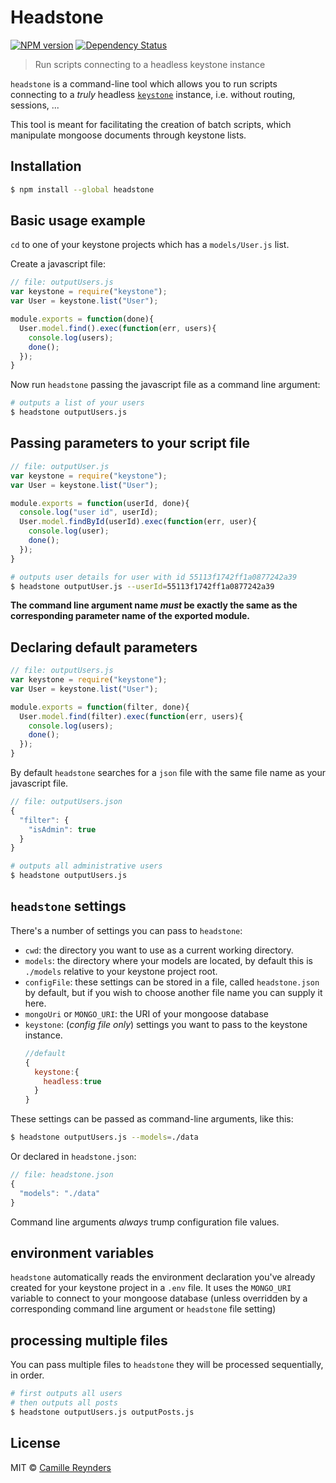 # Headstone
  
[![NPM version][npm-image]][npm-url] [![Dependency Status][daviddm-image]][daviddm-url]

> Run scripts connecting to a headless keystone instance

`headstone` is a command-line tool which allows you to run scripts connecting to a _truly_ headless [`keystone`](http://www.keystonejs.com) instance, i.e. without routing, sessions, ...

This tool is meant for facilitating the creation of batch scripts, which manipulate mongoose documents through keystone lists.

## Installation

```sh
$ npm install --global headstone
```

## Basic usage example

`cd` to one of your keystone projects which has a `models/User.js` list.

Create a javascript file:

```js
// file: outputUsers.js
var keystone = require("keystone");
var User = keystone.list("User");

module.exports = function(done){
  User.model.find().exec(function(err, users){
    console.log(users);
    done();
  });
}
```

Now run `headstone` passing the javascript file as a command line argument:

```sh
# outputs a list of your users 
$ headstone outputUsers.js
```

## Passing parameters to your script file

```js
// file: outputUser.js
var keystone = require("keystone");
var User = keystone.list("User");

module.exports = function(userId, done){
  console.log("user id", userId);
  User.model.findById(userId).exec(function(err, user){
    console.log(user);
    done();
  });
}
```

```sh
# outputs user details for user with id 55113f1742ff1a0877242a39
$ headstone outputUser.js --userId=55113f1742ff1a0877242a39
```

**The command line argument name _must_ be exactly the same as the corresponding parameter name of the exported module.**

## Declaring default parameters

```js
// file: outputUsers.js
var keystone = require("keystone");
var User = keystone.list("User");

module.exports = function(filter, done){
  User.model.find(filter).exec(function(err, users){
    console.log(users);
    done();
  });
}
```

By default `headstone` searches for a `json` file with the same file name as your javascript file.

```js
// file: outputUsers.json 
{
  "filter": {
    "isAdmin": true
  }
}
```

```sh
# outputs all administrative users
$ headstone outputUsers.js
```

## `headstone` settings

There's a number of settings you can pass to `headstone`:

* `cwd`: the directory you want to use as a current working directory.
* `models`: the directory where your models are located, by default this is `./models` relative to your keystone project root.
* `configFile`: these settings can be stored in a file, called `headstone.json` by default, but if you wish to choose another file name you can supply it here.
* `mongoUri` or `MONGO_URI`: the URI of your mongoose database
* `keystone`: (_config file only_) settings you want to pass to the keystone instance. 
  ```js
  //default
  {
    keystone:{
      headless:true
    }
  }
  ```

These settings can be passed as command-line arguments, like this:

```sh
$ headstone outputUsers.js --models=./data
```

Or declared in `headstone.json`:

```js
// file: headstone.json
{
  "models": "./data"
}
```

Command line arguments _always_ trump configuration file values.

## environment variables

`headstone` automatically reads the environment declaration you've already created for your keystone project in a `.env` file.
It uses the `MONGO_URI` variable to connect to your mongoose database (unless overridden by a corresponding command line argument or `headstone` file setting)

## processing multiple files

You can pass multiple files to `headstone` they will be processed sequentially, in order.

```sh
# first outputs all users
# then outputs all posts
$ headstone outputUsers.js outputPosts.js
```

## License

MIT © [Camille Reynders](http://www.creynders.be)


[npm-image]: https://badge.fury.io/js/headstone.svg
[npm-url]: https://npmjs.org/package/headstone
[daviddm-image]: https://david-dm.org/creynders/headstone.svg?theme=shields.io
[daviddm-url]: https://david-dm.org/creynders/headstone
